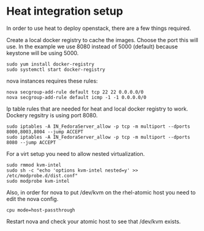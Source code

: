 # Heat integration setup
In order to use heat to deploy openstack, there are a few things required.

Create a local docker registry to cache the images. Choose the port this will use. In the example we use 8080 instead of 5000 (default) because keystone will be using 5000.
```
sudo yum install docker-registry
sudo systemctl start docker-registry  
```

nova instances requires these rules:
```
nova secgroup-add-rule default tcp 22 22 0.0.0.0/0
nova secgroup-add-rule default icmp -1 -1 0.0.0.0/0
```

Ip table rules that are needed for heat and local docker registry to work.  Dockery regsitry is using port 8080.
```
sudo iptables -A IN_FedoraServer_allow -p tcp -m multiport --dports 8000,8003,8004 --jump ACCEPT
sudo iptables -A IN_FedoraServer_allow -p tcp -m multiport --dports 8080 --jump ACCEPT
```

For a virt setup you need to allow nested virtualization.
```
sudo rmmod kvm-intel
sudo sh -c "echo 'options kvm-intel nested=y' >> /etc/modprobe.d/dist.conf"
sudo modprobe kvm-intel
```

Also, in order for nova to put /dev/kvm on the rhel-atomic host you need to edit the nova config.
```
cpu mode=host-passthrough
```
Restart nova and check your atomic host to see that /dev/kvm exists.